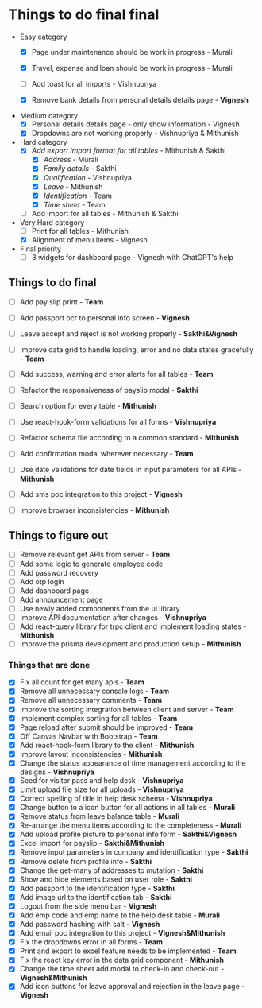 # Things to do final final

- Easy category
  - [x] Page under maintenance should be work in progress - Murali
  - [x] Travel, expense and loan should be work in progress - Murali
  - [ ] Add toast for all imports - Vishnupriya
  - [x] Remove bank details from personal details details page - **Vignesh**


- Medium category
  - [x] Personal details details page - only show information - Vignesh
  - [x] Dropdowns are not working properly - Vishnupriya & Mithunish

- Hard category
  - [x] *Add export import format for all tables* - Mithunish & Sakthi
    - [x] *Address* - Murali
    - [x] *Family details* - Sakthi
    - [x] *Qualification* - Vishnupriya
    - [x] *Leave* - Mithunish
    - [x] *Identification* - Team
    - [x] *Time sheet* - Team
  - [ ] Add import for all tables - Mithunish & Sakthi

- Very Hard category
  - [ ] Print for all tables - Mithunish
  - [x] Alignment of menu items - Vignesh

- Final priority
  - [ ] 3 widgets for dashboard page - Vignesh with ChatGPT's help

## Things to do final

- [ ] Add pay slip print - **Team**
- [ ] Add passport ocr to personal info screen - **Vignesh**
- [ ] Leave accept and reject is not working properly - **Sakthi&Vignesh**

- [ ] Improve data grid to handle loading, error and no data states gracefully - **Team**
- [ ] Add success, warning and error alerts for all tables - **Team**
- [ ] Refactor the responsiveness of payslip modal - **Sakthi**
- [ ] Search option for every table - **Mithunish**
- [ ] Use react-hook-form validations for all forms - **Vishnupriya**

- [ ] Refactor schema file according to a common standard - **Mithunish**
- [ ] Add confirmation modal wherever necessary - **Team**
- [ ] Use date validations for date fields in input parameters for all APIs - **Mithunish**
- [ ] Add sms poc integration to this project - **Vignesh**
- [ ] Improve browser inconsistencies - **Mithunish**

## Things to figure out

- [ ] Remove relevant get APIs from server - **Team**
- [ ] Add some logic to generate employee code
- [ ] Add password recovery
- [ ] Add otp login
- [ ] Add dashboard page
- [ ] Add announcement page
- [ ] Use newly added components from the ui library
- [ ] Improve API documentation after changes - **Vishnupriya**
- [ ] Add react-query library for trpc client and implement loading states - **Mithunish**
- [ ] Improve the prisma development and production setup - **Mithunish**

### Things that are done

- [x] Fix all count for get many apis - **Team**
- [x] Remove all unnecessary console logs - **Team**
- [x] Remove all unnecessary comments - **Team**
- [x] Improve the sorting integration between client and server - **Team**
- [x] Implement complex sorting for all tables - **Team**
- [x] Page reload after submit should be improved - **Team**
- [x] Off Canvas Navbar with Bootstrap - **Team**
- [x] Add react-hook-form library to the client - **Mithunish**
- [x] Improve layout inconsistencies - **Mithunish**
- [x] Change the status appearance of time management according to the designs - **Vishnupriya**
- [x] Seed for visitor pass and help desk - **Vishnupriya**
- [x] Limit upload file size for all uploads - **Vishnupriya**
- [x] Correct spelling of title in help desk schema - **Vishnupriya**
- [x] Change button to a icon button for all actions in all tables - **Murali**
- [x] Remove status from leave balance table - **Murali**
- [x] Re-arrange the menu items according to the completeness - **Murali**
- [x] Add upload profile picture to personal info form - **Sakthi&Vignesh**
- [x] Excel import for payslip - **Sakthi&Mithunish**
- [x] Remove input parameters in company and identification type - **Sakthi**
- [x] Remove delete from profile info - **Sakthi**
- [x] Change the get-many of addresses to mutation - **Sakthi**
- [x] Show and hide elements based on user role - **Sakthi**
- [x] Add passport to the identification type - **Sakthi**
- [x] Add image url to the identification tab - **Sakthi**
- [x] Logout from the side menu bar - **Vignesh**
- [x] Add emp code and emp name to the help desk table - **Murali**
- [x] Add password hashing with salt - **Vignesh**
- [x] Add email poc integration to this project - **Vignesh&Mithunish**
- [x] Fix the dropdowns error in all forms - **Team**
- [x] Print and export to excel feature needs to be implemented - **Team**
- [x] Fix the react key error in the data grid component - **Mithunish**
- [x] Change the time sheet add modal to check-in and check-out - **Vignesh&Mithunish**
- [x] Add icon buttons for leave approval and rejection in the leave page - **Vignesh**
